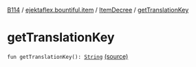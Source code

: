 [B114](../../index.md) / [ejektaflex.bountiful.item](../index.md) / [ItemDecree](index.md) / [getTranslationKey](./get-translation-key.md)

# getTranslationKey

`fun getTranslationKey(): `[`String`](https://kotlinlang.org/api/latest/jvm/stdlib/kotlin/-string/index.html) [(source)](https://github.com/ejektaflex/Bountiful/tree/develop/src/main/kotlin/ejektaflex/bountiful/item/ItemDecree.kt#L46)
